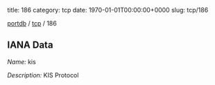 title: 186
category: tcp
date: 1970-01-01T00:00:00+0000
slug: tcp/186

[portdb](/) / [tcp](/category/tcp.html) / 186


## IANA Data

_Name:_ kis

_Description:_ KIS Protocol

